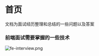 
# 首页

文档为面试经历整理和总结的一些问题以及答案

### 前端面试需要掌握的一些技术

![fe-interview.png](https://i.loli.net/2021/01/26/dENwUbilP39hOrf.png)